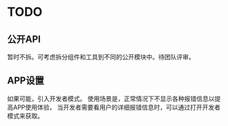 # TODO

## 公开API

暂时不拆。可考虑拆分组件和工具到不同的公开模块中。待团队评审。

## APP设置

如果可能，引入开发者模式。
使用场景是，正常情况下不显示各种报错信息以提高APP使用体验，
当开发者需要看用户的详细报错信息时，可以通过打开开发者模式来获取。


